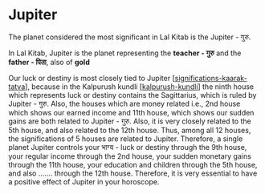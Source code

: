 # Jupiter

The planet considered the most significant in Lal Kitab is the Jupiter - गुरु.

In Lal Kitab, Jupiter is the planet representing the **teacher - गुरु** and the **father - पिता**, also of **gold**

Our luck or destiny is most closely tied to Jupiter [[significations-kaarak-tatva]], because in the Kalpurush kundli [[kalpurush-kundli]] the ninth house which represents luck or destiny contains the Sagittarius, which is ruled by Jupiter - गुरु. Also, the houses which are money related i.e., 2nd house  which shows our earned income and 11th house, which shows our sudden gains are both related to Jupiter - गुरु. Also, it is very closely related to the 5th house, and also related to the 12th house.
Thus, among all 12 houses, the significations of 5 houses are related to Jupiter. Therefore, a single planet Jupiter controls your भाग्य - luck or destiny through the 9th house, your regular income through the 2nd house, your sudden monetary gains through the 11th house, your education and children through the 5th house, and also  .......  through the 12th house.
Therefore, it is very essential to have a positive effect of Jupiter in your horoscope.

[//begin]: # "Autogenerated link references for markdown compatibility"
[significations-kaarak-tatva]: ../significations-kaarak-tatva.md "Significations Kaarak Tatva"
[kalpurush-kundli]: ../kalpurush-kundli.md "Kalpurush Kundli"
[//end]: # "Autogenerated link references"